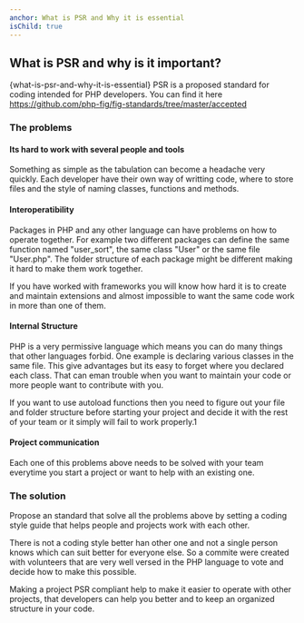 ```yaml
---
anchor: What is PSR and Why it is essential
isChild: true
---
```

## What is PSR and why is it important?
{what-is-psr-and-why-it-is-essential}
PSR is a proposed standard for coding intended for PHP developers. You can find it here https://github.com/php-fig/fig-standards/tree/master/accepted

### The problems

#### Its hard to work with several people and tools

Something as simple as the tabulation can become a headache very quickly. Each developer have their own way of writting code, where to store files and the style of naming classes, functions and methods.

#### Interoperatibility

Packages in PHP and any other language can have problems on how to operate together. For example two different packages can define the same function named "user_sort", the same class "User" or the same file "User.php". The folder structure of each package might be different making it hard to make them work together.

If you have worked with frameworks you will know how hard it is to create and maintain extensions and almost impossible to want the same code work in more than one of them.

#### Internal Structure

PHP is a very permissive language which means you can do many things that other languages forbid. One example is declaring various classes in the same file. This give advantages but its easy to forget where you declared each class. That can eman trouble when you want to maintain your code or more people want to contribute with you.

If you want to use autoload functions then you need to figure out your file and folder structure before starting your project and decide it with the rest of your team or it simply will fail to work properly.1

#### Project communication

Each one of this problems above needs to be solved with your team everytime you start a project or want to help with an existing one.

### The solution

Propose an standard that solve all the problems above by setting a coding style guide that helps people and projects work with each other.

There is not a coding style better han other one and not a single person knows which can suit better for everyone else. So a commite were created with volunteers that are very well versed in the PHP language to vote and decide how to make this possible.

Making a project PSR compliant help to make it easier to operate with other projects, that developers can help you better and to keep an organized structure in your code.
